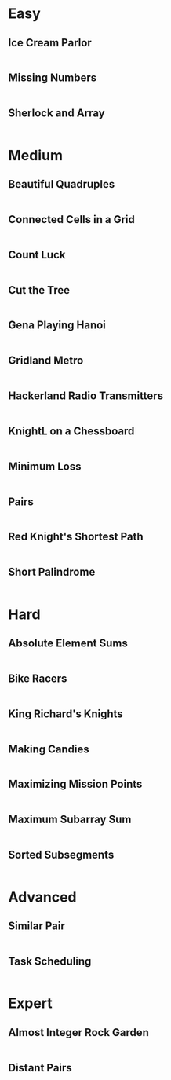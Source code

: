 # Easy

## Ice Cream Parlor

```java

```

## Missing Numbers

```java

```

## Sherlock and Array

```java

```

# Medium

## Beautiful Quadruples

```java

```

## Connected Cells in a Grid

```java

```

## Count Luck

```java

```

## Cut the Tree

```java

```

## Gena Playing Hanoi

```java

```

## Gridland Metro

```java

```

## Hackerland Radio Transmitters

```java

```

## KnightL on a Chessboard

```java

```

## Minimum Loss

```java

```

## Pairs

```java

```

## Red Knight's Shortest Path

```java

```

## Short Palindrome

```java

```

# Hard

## Absolute Element Sums

```java

```

## Bike Racers

```java

```

## King Richard's Knights

```java

```

## Making Candies

```java

```

## Maximizing Mission Points

```java

```

## Maximum Subarray Sum

```java

```

## Sorted Subsegments

```java

```

# Advanced

## Similar Pair

```java

```

## Task Scheduling

```java

```

# Expert

## Almost Integer Rock Garden

```java

```

## Distant Pairs

```java

```